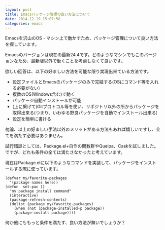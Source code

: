```yaml
---
layout: post
title: Emacsパッケージ管理の良い方法について
date: 2014-12-19 15:07:58
categories: emacs
---
```

<p>Emacsを沢山のOS・マシン上で動かすため、パッケージ管理について良い方法を探しています。</p>

<p>Emacsのバージョンは現在の最新24.4です。どのようなマシンでもこのバージョンなため、最新版以外で動くことを考慮しなくて良いです。</p>

<p>欲しい回答は、以下の好ましい方法を可能な限り実現出来ている方法です。</p>

<ul>
<li>設定ファイルとEmacsのパッケージのみで完結する(OSにコマンド等を入れる必要がない)</li>
<li>複数のOS(Windows含む)で動く</li>
<li>パッケージ自動インストールが可能</li>
<li>(上に繋げて)Gitプロトコル等を使い、リポジトリ以外の所からパッケージを取得出来る(つまり、いわゆる野良パッケージを自動でインストール出来る)</li>
<li>設定を簡単に書ける</li>
</ul>

<p>勿論、以上の好ましい手法以外のメリットがある方法もあれば嬉しいですし、全てを満たす必要はありません。</p>

<p>試行錯誤としては、Package.el+自作の関数群やQuelpa、Caskを試しました。ですが、どれも条件の全ては満たさなかったと考えています。</p>

<p>現在はPackage.elに以下のようなコマンドを実装して、パッケージをインストールする際に使っています。</p>

<pre><code>(defvar my/favorite-packages
  '(package names here))
(defun  set-pac ()
  "my package install command"
  (interactive)
  (package-refresh-contents)
  (dolist (package my/favorite-packages)
    (when (not (package-installed-p package))
    (package-install package))))
</code></pre>

<p>何か他にももっと条件を満たす、良い方法が無いでしょうか？</p>
